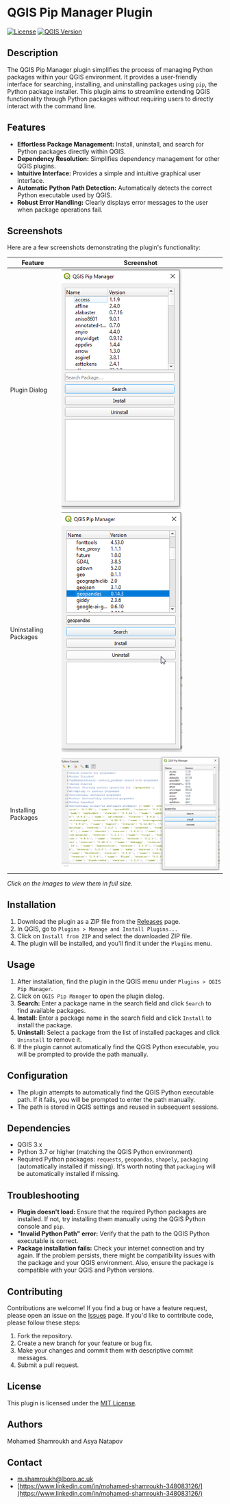 # QGIS Pip Manager Plugin

[![License](https://img.shields.io/badge/License-MIT-yellow.svg)](LICENSE)
[![QGIS Version](https://img.shields.io/badge/QGIS-3.x-green)](https://qgis.org)

## Description

The QGIS Pip Manager plugin simplifies the process of managing Python packages within your QGIS environment. It provides a user-friendly interface for searching, installing, and uninstalling packages using `pip`, the Python package installer.  This plugin aims to streamline extending QGIS functionality through Python packages without requiring users to directly interact with the command line.

## Features

*   **Effortless Package Management:** Install, uninstall, and search for Python packages directly within QGIS.
*   **Dependency Resolution:** Simplifies dependency management for other QGIS plugins.
*   **Intuitive Interface:** Provides a simple and intuitive graphical user interface.
*   **Automatic Python Path Detection:** Automatically detects the correct Python executable used by QGIS.
*   **Robust Error Handling:** Clearly displays error messages to the user when package operations fail.

## Screenshots

Here are a few screenshots demonstrating the plugin's functionality:

| Feature               | Screenshot                                                                                                                                                                                                                                                          |
|-----------------------|---------------------------------------------------------------------------------------------------------------------------------------------------------------------------------------------------------------------------------------------------------------------|
| Plugin Dialog         | [![Plugin Dialog](https://github.com/MohamedShamroukh/QGIS-pip-manager/blob/main/QGIS%20pip%20Manager/plugin_dialog.png?raw=true)](https://github.com/MohamedShamroukh/QGIS-pip-manager/blob/main/QGIS%20pip%20Manager/plugin_dialog.png?raw=true)                     |
| Uninstalling Packages | [![Uninstalling Packages](https://github.com/MohamedShamroukh/QGIS-pip-manager/blob/main/QGIS%20pip%20Manager/uninstalling_packages.png?raw=true)](https://github.com/MohamedShamroukh/QGIS-pip-manager/blob/main/QGIS%20pip%20Manager/uninstalling_packages.png?raw=true)   |
| Installing Packages   | [![Installing Packages](https://github.com/MohamedShamroukh/QGIS-pip-manager/blob/main/QGIS%20pip%20Manager/installing_packages.png?raw=true)](https://github.com/MohamedShamroukh/QGIS-pip-manager/blob/main/QGIS%20pip%20Manager/installing_packages.png?raw=true)     |

*Click on the images to view them in full size.*

## Installation

1.  Download the plugin as a ZIP file from the [Releases](https://github.com/MohamedShamroukh/QGIS-pip-manager/releases) page.
2.  In QGIS, go to `Plugins > Manage and Install Plugins...`
3.  Click on `Install from ZIP` and select the downloaded ZIP file.
4.  The plugin will be installed, and you'll find it under the `Plugins` menu.

## Usage

1.  After installation, find the plugin in the QGIS menu under `Plugins > QGIS Pip Manager`.
2.  Click on `QGIS Pip Manager` to open the plugin dialog.
3.  **Search:** Enter a package name in the search field and click `Search` to find available packages.
4.  **Install:** Enter a package name in the search field and click `Install` to install the package.
5.  **Uninstall:** Select a package from the list of installed packages and click `Uninstall` to remove it.
6.  If the plugin cannot automatically find the QGIS Python executable, you will be prompted to provide the path manually.

## Configuration

*   The plugin attempts to automatically find the QGIS Python executable path. If it fails, you will be prompted to enter the path manually.
*   The path is stored in QGIS settings and reused in subsequent sessions.

## Dependencies

*   QGIS 3.x
*   Python 3.7 or higher (matching the QGIS Python environment)
*   Required Python packages: `requests`, `geopandas`, `shapely`, `packaging` (automatically installed if missing).  It's worth noting that `packaging` will be automatically installed if missing.

## Troubleshooting

*   **Plugin doesn't load:** Ensure that the required Python packages are installed. If not, try installing them manually using the QGIS Python console and `pip`.
*   **"Invalid Python Path" error:** Verify that the path to the QGIS Python executable is correct.
*   **Package installation fails:** Check your internet connection and try again. If the problem persists, there might be compatibility issues with the package and your QGIS environment.  Also, ensure the package is compatible with your QGIS and Python versions.

## Contributing

Contributions are welcome! If you find a bug or have a feature request, please open an issue on the [Issues](https://github.com/MohamedShamroukh/QGIS-pip-manager/issues) page. If you'd like to contribute code, please follow these steps:

1.  Fork the repository.
2.  Create a new branch for your feature or bug fix.
3.  Make your changes and commit them with descriptive commit messages.
4.  Submit a pull request.

## License

This plugin is licensed under the [MIT License](LICENSE).

## Authors

Mohamed Shamroukh and Asya Natapov

## Contact

*   [m.shamroukh@lboro.ac.uk](mailto:m.shamroukh@lboro.ac.uk)
*   [https://www.linkedin.com/in/mohamed-shamroukh-348083126/](https://www.linkedin.com/in/mohamed-shamroukh-348083126/)
